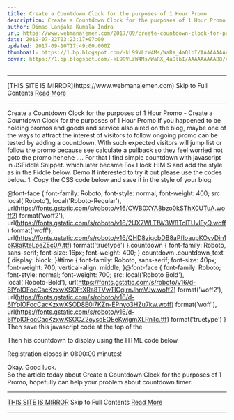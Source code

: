 ```yaml
---
title: Create a Countdown Clock for the purposes of 1 Hour Promo
description: Create a Countdown Clock for the purposes of 1 Hour Promo
author: Dimas Lanjaka Kumala Indra
url: https://www.webmanajemen.com/2017/09/create-countdown-clock-for-purposes-of.html
date: 2019-07-22T03:23:17+07:00
updated: 2017-09-10T17:49:00.000Z
thumbnail: https://1.bp.blogspot.com/-kL99VLzW4Ms/WaRX_4aQlbI/AAAAAAAAAB8/ArrS1QtEfG84W6z8Fj_caMdA-_J9ycrwwCLcBGAs/s320/5bfe82185dce9a2a58dee19d3c102139--status-younique-presenter.jpg
cover: https://1.bp.blogspot.com/-kL99VLzW4Ms/WaRX_4aQlbI/AAAAAAAAAB8/ArrS1QtEfG84W6z8Fj_caMdA-_J9ycrwwCLcBGAs/s320/5bfe82185dce9a2a58dee19d3c102139--status-younique-presenter.jpg
---
```


<hr/> [THIS SITE IS MIRROR](https://www.webmanajemen.com) Skip to Full Contents <a href="https://www.webmanajemen.com/2017/09/create-countdown-clock-for-purposes-of.html" rel="follow" class="button" id="read-more">Read More</a> <hr/> Create a Countdown Clock for the purposes of 1 Hour Promo - Create a Countdown Clock for the purposes of 1 Hour Promo If you happened to be holding promos and goods and service also aired on     the blog, maybe one of the ways to attract the interest of visitors to     follow ongoing promo can be tested by adding a countdown.
With such expected visitors will jump list or follow the promo because see     calculate a pullback so they feel worried not goto the promo hehehe ....
For that I find simple countdown with javascript in  JSFiddle Snippet.  which later became Fox I look H:M:S and add the style as in the Fiddle     below. 
Demo
If interested to try it out please use the codes below.
1. Copy the CSS code below and save it in the style of your blog.
 
@font-face {
  font-family: Roboto;
  font-style: normal;
  font-weight: 400;
  src: local('Roboto'), local('Roboto-Regular'), url(https://fonts.gstatic.com/s/roboto/v16/CWB0XYA8bzo0kSThX0UTuA.woff2) format('woff2'), url(https://fonts.gstatic.com/s/roboto/v16/2UX7WLTfW3W8TclTUvlFyQ.woff) format('woff'), url(https://fonts.gstatic.com/s/roboto/v16/QHD8zigcbDB8aPfIoaupKOvvDin1pK8aKteLpeZ5c0A.ttf) format('truetype')
}.countdown {
  font-family: Roboto, sans-serif;
  font-size: 16px;
  font-weight: 400;
}.countdown .countdown_text {
  display: block;
}#time {
  font-family: Roboto, sans-serif;
  font-size: 40px;
  font-weight: 700;
  vertical-align: middle;
}@font-face {
  font-family: Roboto;
  font-style: normal;
  font-weight: 700;
  src: local('Roboto Bold'), local('Roboto-Bold'), url(https://fonts.gstatic.com/s/roboto/v16/d-6IYplOFocCacKzxwXSOFtXRa8TVwTICgirnJhmVJw.woff2) format('woff2'), url(https://fonts.gstatic.com/s/roboto/v16/d-6IYplOFocCacKzxwXSOD8E0i7KZn-EPnyo3HZu7kw.woff) format('woff'), url(https://fonts.gstatic.com/s/roboto/v16/d-6IYplOFocCacKzxwXSOCZ2oysoEQEeKwjgmXLRnTc.ttf) format('truetype')
}
Then save this javascript code at the top of the </body>
 
<script>
//<![CDATA[
function startTimer(duration, display) {
  var timer = duration, hours, minutes, seconds;
  setInterval(function() {
    hours = parseInt(timer / 3600, 10);
    minutes = parseInt(timer % 3600 / 60, 10);
    seconds = parseInt(timer % 60, 10);
    hours = hours < 10 ? "0" + hours : hours;
    minutes = minutes < 10 ? "0" + minutes : minutes;
    seconds = seconds < 10 ? "0" + seconds : seconds;
    display.textContent = hours + ":" + minutes + ":" + seconds;
    if (--timer < 0) {
      timer = duration;
    }
  }, 1000);
}
window.onload = function() {
  var fiveMinutes = 60 * 60,
    display = document.querySelector('#time');
  startTimer(fiveMinutes, display);
};
//]]>
</script>
Then his countdown to display using the HTML code below 
 
<div class="countdown">
  <span class="countdown_text">Registration closes in</span>
  <span id="time">01:00:00</span>
  <span>minutes!</span>
</div>


Okay. Good luck.  
So the article today about Create a Countdown Clock for the purposes of 1 Promo, hopefully can help your problem about countdown timer. <hr/> [THIS SITE IS MIRROR](https://www.webmanajemen.com) Skip to Full Contents <a href="https://www.webmanajemen.com/2017/09/create-countdown-clock-for-purposes-of.html" rel="follow" class="button" id="read-more">Read More</a> <hr/>
